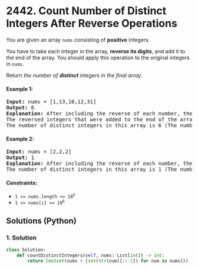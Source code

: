 # 2442. Count Number of Distinct Integers After Reverse Operations
You are given an array `nums` consisting of **positive** integers.

You have to take each integer in the array, **reverse its digits**, and add it to the end of the array. You should apply this operation to the original integers in `nums`.

Return *the number of **distinct** integers in the final array*.

#### Example 1:
<pre>
<strong>Input:</strong> nums = [1,13,10,12,31]
<strong>Output:</strong> 6
<strong>Explanation:</strong> After including the reverse of each number, the resulting array is [1,13,10,12,31,1,31,1,21,13].
The reversed integers that were added to the end of the array are underlined. Note that for the integer 10, after reversing it, it becomes 01 which is just 1.
The number of distinct integers in this array is 6 (The numbers 1, 10, 12, 13, 21, and 31).
</pre>

#### Example 2:
<pre>
<strong>Input:</strong> nums = [2,2,2]
<strong>Output:</strong> 1
<strong>Explanation:</strong> After including the reverse of each number, the resulting array is [2,2,2,2,2,2].
The number of distinct integers in this array is 1 (The number 2).
</pre>

#### Constraints:
* <code>1 <= nums.length <= 10<sup>5</sup></code>
* <code>1 <= nums[i] <= 10<sup>6</sup></code>

## Solutions (Python)

### 1. Solution
```Python
class Solution:
    def countDistinctIntegers(self, nums: List[int]) -> int:
        return len(set(nums + [int(str(num)[::-1]) for num in nums]))
```
